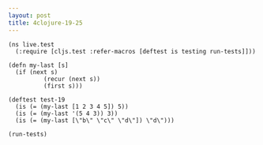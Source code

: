 ```yaml
---
layout: post
title: 4clojure-19-25
---
```


<pre><code class="language-klipse">(ns live.test
  (:require [cljs.test :refer-macros [deftest is testing run-tests]]))
  
(defn my-last [s]
  (if (next s)
          (recur (next s))
          (first s)))
  
(deftest test-19
  (is (= (my-last [1 2 3 4 5]) 5))
  (is (= (my-last '(5 4 3)) 3))
  (is (= (my-last [\"b\" \"c\" \"d\"]) \"d\")))

(run-tests)
</code></pre>

